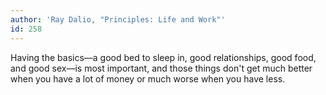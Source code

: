 ```yaml
---
author: 'Ray Dalio, "Principles: Life and Work"'
id: 258
---
```


Having the basics––a good bed to sleep in, good relationships, good food, and good sex––is most important, and those things don't get much better when you have a lot of money or much worse when you have less.